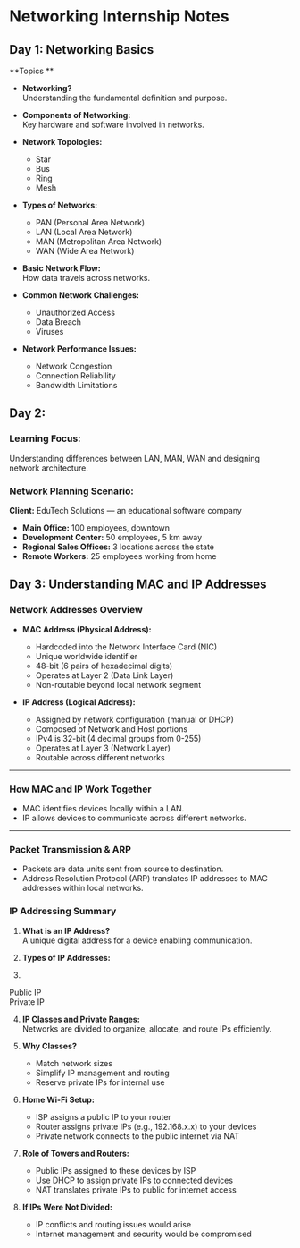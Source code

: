 
# Networking Internship Notes

## Day 1: Networking Basics

**Topics **

- **Networking?**  
  Understanding the fundamental definition and purpose.

- **Components of Networking:**  
  Key hardware and software involved in networks.

- **Network Topologies:**  
  - Star  
  - Bus  
  - Ring  
  - Mesh  

- **Types of Networks:**  
  - PAN (Personal Area Network)  
  - LAN (Local Area Network)  
  - MAN (Metropolitan Area Network)  
  - WAN (Wide Area Network)  

- **Basic Network Flow:**  
  How data travels across networks.

- **Common Network Challenges:**  
  - Unauthorized Access  
  - Data Breach  
  - Viruses  

- **Network Performance Issues:**  
  - Network Congestion  
  - Connection Reliability  
  - Bandwidth Limitations  


## Day 2:

### Learning Focus:
Understanding differences between LAN, MAN, WAN and designing network architecture.

### Network Planning Scenario:

**Client:** EduTech Solutions — an educational software company

- **Main Office:** 100 employees, downtown  
- **Development Center:** 50 employees, 5 km away  
- **Regional Sales Offices:** 3 locations across the state  
- **Remote Workers:** 25 employees working from home  



## Day 3: Understanding MAC and IP Addresses

### Network Addresses Overview

- **MAC Address (Physical Address):**  
  - Hardcoded into the Network Interface Card (NIC)  
  - Unique worldwide identifier  
  - 48-bit (6 pairs of hexadecimal digits)  
  - Operates at Layer 2 (Data Link Layer)  
  - Non-routable beyond local network segment  

- **IP Address (Logical Address):**  
  - Assigned by network configuration (manual or DHCP)  
  - Composed of Network and Host portions  
  - IPv4 is 32-bit (4 decimal groups from 0-255)  
  - Operates at Layer 3 (Network Layer)  
  - Routable across different networks  

---

### How MAC and IP Work Together

- MAC identifies devices locally within a LAN.  
- IP allows devices to communicate across different networks.

---

### Packet Transmission & ARP

- Packets are data units sent from source to destination.  
- Address Resolution Protocol (ARP) translates IP addresses to MAC addresses within local networks.

### IP Addressing Summary

1. **What is an IP Address?**  
   A unique digital address for a device enabling communication.

2. **Types of IP Addresses:**
3. 
Public IP  
Private IP 

4. **IP Classes and Private Ranges:**  
   Networks are divided to organize, allocate, and route IPs efficiently.

5. **Why Classes?**  
   - Match network sizes  
   - Simplify IP management and routing  
   - Reserve private IPs for internal use  

6. **Home Wi-Fi Setup:**  
   - ISP assigns a public IP to your router  
   - Router assigns private IPs (e.g., 192.168.x.x) to your devices  
   - Private network connects to the public internet via NAT  

7. **Role of Towers and Routers:**  
   - Public IPs assigned to these devices by ISP  
   - Use DHCP to assign private IPs to connected devices  
   - NAT translates private IPs to public for internet access  

8. **If IPs Were Not Divided:**  
   - IP conflicts and routing issues would arise  
   - Internet management and security would be compromised  


